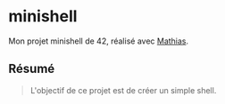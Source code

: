 # minishell
Mon projet minishell de 42, réalisé avec [Mathias](https://github.com/matubu).

## Résumé
> L'objectif de ce projet est de créer un simple shell.
